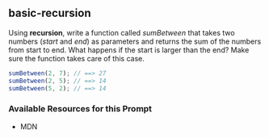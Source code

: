 ## basic-recursion

Using **recursion**, write a function called _sumBetween_ that takes two numbers (_start_ and _end_) as parameters and returns the sum of the numbers from start to end. What happens if the start is larger than the end? Make sure the function takes care of this case.

```javascript
sumBetween(2, 7); // ==> 27
sumBetween(2, 5); // ==> 14
sumBetween(5, 2); // ==> 14
```

### Available Resources for this Prompt

- MDN
